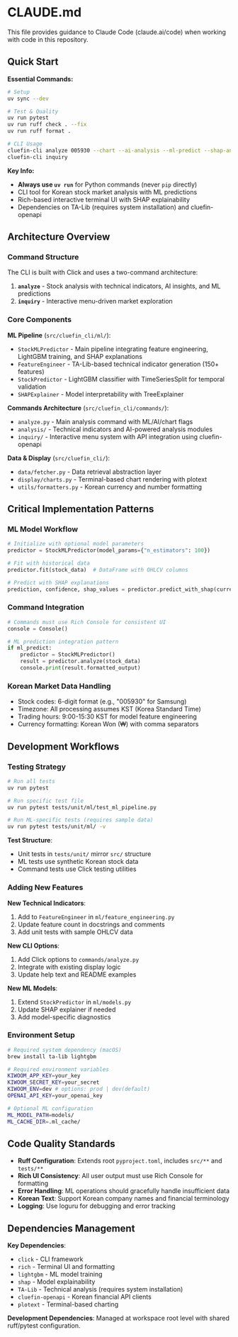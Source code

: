# CLAUDE.md

This file provides guidance to Claude Code (claude.ai/code) when working with code in this repository.

## Quick Start

**Essential Commands:**
```bash
# Setup
uv sync --dev

# Test & Quality
uv run pytest
uv run ruff check . --fix
uv run ruff format .

# CLI Usage
cluefin-cli analyze 005930 --chart --ai-analysis --ml-predict --shap-analysis
cluefin-cli inquiry
```

**Key Info:**
- **Always use `uv run`** for Python commands (never `pip` directly)
- CLI tool for Korean stock market analysis with ML predictions
- Rich-based interactive terminal UI with SHAP explainability
- Dependencies on TA-Lib (requires system installation) and cluefin-openapi

## Architecture Overview

### Command Structure
The CLI is built with Click and uses a two-command architecture:

1. **`analyze`** - Stock analysis with technical indicators, AI insights, and ML predictions
2. **`inquiry`** - Interactive menu-driven market exploration

### Core Components

**ML Pipeline** (`src/cluefin_cli/ml/`):
- `StockMLPredictor` - Main pipeline integrating feature engineering, LightGBM training, and SHAP explanations
- `FeatureEngineer` - TA-Lib-based technical indicator generation (150+ features)
- `StockPredictor` - LightGBM classifier with TimeSeriesSplit for temporal validation
- `SHAPExplainer` - Model interpretability with TreeExplainer

**Commands Architecture** (`src/cluefin_cli/commands/`):
- `analyze.py` - Main analysis command with ML/AI/chart flags
- `analysis/` - Technical indicators and AI-powered analysis modules
- `inquiry/` - Interactive menu system with API integration using cluefin-openapi

**Data & Display** (`src/cluefin_cli/`):
- `data/fetcher.py` - Data retrieval abstraction layer
- `display/charts.py` - Terminal-based chart rendering with plotext
- `utils/formatters.py` - Korean currency and number formatting

## Critical Implementation Patterns

### ML Model Workflow
```python
# Initialize with optional model parameters
predictor = StockMLPredictor(model_params={"n_estimators": 100})

# Fit with historical data
predictor.fit(stock_data)  # DataFrame with OHLCV columns

# Predict with SHAP explanations
prediction, confidence, shap_values = predictor.predict_with_shap(current_data)
```

### Command Integration
```python
# Commands must use Rich Console for consistent UI
console = Console()

# ML prediction integration pattern
if ml_predict:
    predictor = StockMLPredictor()
    result = predictor.analyze(stock_data)
    console.print(result.formatted_output)
```

### Korean Market Data Handling
- Stock codes: 6-digit format (e.g., "005930" for Samsung)
- Timezone: All processing assumes KST (Korea Standard Time)
- Trading hours: 9:00-15:30 KST for model feature engineering
- Currency formatting: Korean Won (₩) with comma separators

## Development Workflows

### Testing Strategy
```bash
# Run all tests
uv run pytest

# Run specific test file
uv run pytest tests/unit/ml/test_ml_pipeline.py

# Run ML-specific tests (requires sample data)
uv run pytest tests/unit/ml/ -v
```

**Test Structure**:
- Unit tests in `tests/unit/` mirror `src/` structure
- ML tests use synthetic Korean stock data
- Command tests use Click testing utilities

### Adding New Features

**New Technical Indicators**:
1. Add to `FeatureEngineer` in `ml/feature_engineering.py`
2. Update feature count in docstrings and comments
3. Add unit tests with sample OHLCV data

**New CLI Options**:
1. Add Click options to `commands/analyze.py` 
2. Integrate with existing display logic
3. Update help text and README examples

**New ML Models**:
1. Extend `StockPredictor` in `ml/models.py`
2. Update SHAP explainer if needed
3. Add model-specific diagnostics

### Environment Setup
```bash
# Required system dependency (macOS)
brew install ta-lib lightgbm

# Required environment variables
KIWOOM_APP_KEY=your_key
KIWOOM_SECRET_KEY=your_secret
KIWOOM_ENV=dev # options: prod | dev(default)
OPENAI_API_KEY=your_openai_key

# Optional ML configuration
ML_MODEL_PATH=models/
ML_CACHE_DIR=.ml_cache/
```

## Code Quality Standards

- **Ruff Configuration**: Extends root `pyproject.toml`, includes `src/**` and `tests/**`
- **Rich UI Consistency**: All user output must use Rich Console for formatting
- **Error Handling**: ML operations should gracefully handle insufficient data
- **Korean Text**: Support Korean company names and financial terminology
- **Logging**: Use loguru for debugging and error tracking

## Dependencies Management

**Key Dependencies**:
- `click` - CLI framework
- `rich` - Terminal UI and formatting
- `lightgbm` - ML model training
- `shap` - Model explainability
- `TA-Lib` - Technical analysis (requires system installation)
- `cluefin-openapi` - Korean financial API clients
- `plotext` - Terminal-based charting

**Development Dependencies**: Managed at workspace root level with shared ruff/pytest configuration.